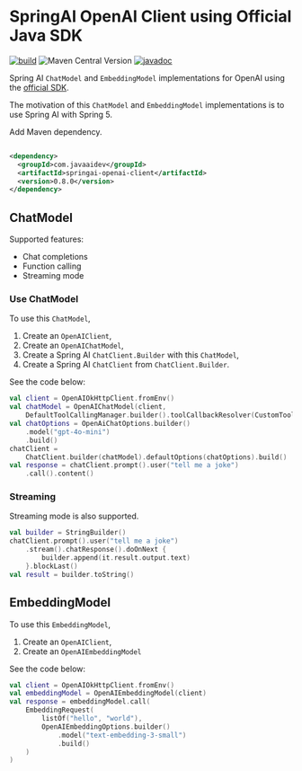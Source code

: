# SpringAI OpenAI Client using Official Java SDK

[![build](https://github.com/JavaAIDev/springai-openai-client/actions/workflows/build.yaml/badge.svg)](https://github.com/JavaAIDev/springai-openai-client/actions/workflows/build.yaml)
![Maven Central Version](https://img.shields.io/maven-central/v/com.javaaidev/springai-openai-client)
[![javadoc](https://javadoc.io/badge2/com.javaaidev/springai-openai-client/javadoc.svg)](https://javadoc.io/doc/com.javaaidev/springai-openai-client)

Spring AI `ChatModel` and `EmbeddingModel` implementations for OpenAI using
the [official SDK](https://github.com/openai/openai-java).

The motivation of this `ChatModel` and `EmbeddingModel` implementations is to use Spring AI with
Spring 5.

Add Maven dependency.

```xml

<dependency>
  <groupId>com.javaaidev</groupId>
  <artifactId>springai-openai-client</artifactId>
  <version>0.8.0</version>
</dependency>
```

## ChatModel

Supported features:

- Chat completions
- Function calling
- Streaming mode

### Use ChatModel

To use this `ChatModel`,

1. Create an `OpenAIClient`,
2. Create an `OpenAIChatModel`,
3. Create a Spring AI `ChatClient.Builder` with this `ChatModel`,
4. Create a Spring AI `ChatClient` from `ChatClient.Builder`.

See the code below:

```kotlin
val client = OpenAIOkHttpClient.fromEnv()
val chatModel = OpenAIChatModel(client, 
    DefaultToolCallingManager.builder().toolCallbackResolver(CustomToolCallbackResolver()).build())
val chatOptions = OpenAiChatOptions.builder()
    .model("gpt-4o-mini")
    .build()
chatClient =
    ChatClient.builder(chatModel).defaultOptions(chatOptions).build()
val response = chatClient.prompt().user("tell me a joke")
    .call().content()
```

### Streaming

Streaming mode is also supported.

```kotlin
val builder = StringBuilder()
chatClient.prompt().user("tell me a joke")
    .stream().chatResponse().doOnNext {
        builder.append(it.result.output.text)
    }.blockLast()
val result = builder.toString()
```

## EmbeddingModel

To use this `EmbeddingModel`,

1. Create an `OpenAIClient`,
2. Create an `OpenAIEmbeddingModel`

See the code below:

```kotlin
val client = OpenAIOkHttpClient.fromEnv()
val embeddingModel = OpenAIEmbeddingModel(client)
val response = embeddingModel.call(
    EmbeddingRequest(
        listOf("hello", "world"),
        OpenAIEmbeddingOptions.builder()
            .model("text-embedding-3-small")
            .build()
    )
)
```
